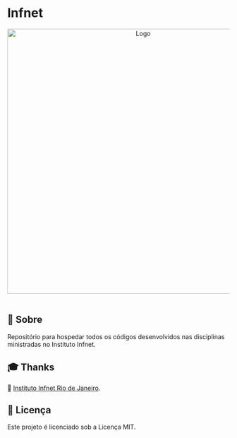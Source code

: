 # Infnet

<p align="center">
    <img src="https://www.infnet.edu.br/infnet/wp-content/uploads/sites/18/2021/10/infnet-30-horizontal-padrao@300x-8-2048x529.png" alt="Logo", width="600" /><br><br>
</p>

## 📖 Sobre

Repositório para hospedar todos os códigos desenvolvidos nas disciplinas ministradas no Instituto Infnet.

## 🎓 Thanks

🚀 <a href="https://www.infnet.edu.br/infnet/home/" target="_blank">Instituto Infnet Rio de Janeiro</a>.

## 📝 Licença

Este projeto é licenciado sob a Licença MIT.
